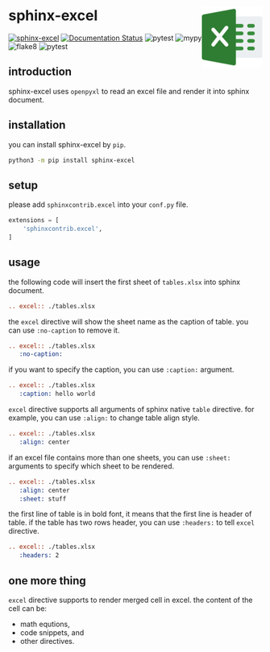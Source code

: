 # sphinx-excel <img src = "./documents/statics/logo.png" height = 120 align="right"> 

[![sphinx-excel](https://img.shields.io/badge/pypi-sphinx--excel-brightgreen)](https://pypi.org/project/sphinx-excel/)
[![Documentation Status](https://readthedocs.org/projects/sphinx-excel/badge/?version=latest)](https://sphinx-excel.readthedocs.io/en/latest/?badge=latest)
![pytest](https://github.com/zqmillet/sphinx-excel/actions/workflows/pytest.yml/badge.svg)
![mypy](https://github.com/zqmillet/sphinx-excel/actions/workflows/mypy.yml/badge.svg)
![flake8](https://github.com/zqmillet/sphinx-excel/actions/workflows/flake8.yml/badge.svg)
![pytest](https://github.com/zqmillet/sphinx-excel/actions/workflows/pytest.yml/badge.svg)

## introduction

sphinx-excel uses `openpyxl` to read an excel file and render it into sphinx document.

## installation

you can install sphinx-excel by `pip`.

``` bash
python3 -m pip install sphinx-excel
```

## setup

please add `sphinxcontrib.excel` into your `conf.py` file.

``` python
extensions = [
    'sphinxcontrib.excel',
]
```

## usage

the following code will insert the first sheet of `tables.xlsx` into sphinx document.

``` rst
.. excel:: ./tables.xlsx
```

the `excel` directive will show the sheet name as the caption of table. you can use `:no-caption` to remove it.

``` rst
.. excel:: ./tables.xlsx
   :no-caption:
```

if you want to specify the caption, you can use `:caption:` argument.

``` rst
.. excel:: ./tables.xlsx
   :caption: hello world
```

`excel` directive supports all arguments of sphinx native `table` directive. for example, you can use `:align:` to change table align style.

``` rst
.. excel:: ./tables.xlsx
   :align: center
```

if an excel file contains more than one sheets, you can use `:sheet:` arguments to specify which sheet to be rendered.

``` rst
.. excel:: ./tables.xlsx
   :align: center
   :sheet: stuff
```

the first line of table is in bold font, it means that the first line is header of table. if the table has two rows header, you can use `:headers:` to tell `excel` directive.

``` rst
.. excel:: ./tables.xlsx
   :headers: 2
```

## one more thing

`excel` directive supports to render merged cell in excel. the content of the cell can be:

- math equtions,
- code snippets, and
- other directives.
